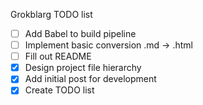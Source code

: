 Grokblarg TODO list

- [ ] Add Babel to build pipeline
- [ ] Implement basic conversion .md -> .html
- [ ] Fill out README
- [x] Design project file hierarchy
- [x] Add initial post for development
- [x] Create TODO list
